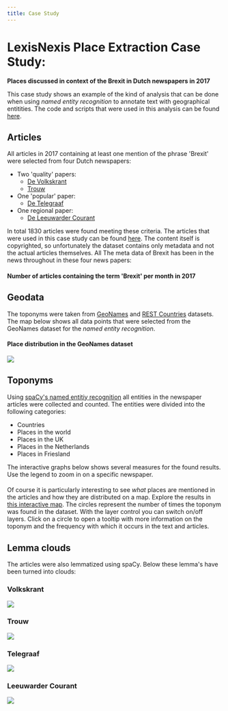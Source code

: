 ```yaml
---
title: Case Study
---
```


<script type="text/javascript" src="https://cdn.jsdelivr.net/npm//vega@5"></script>
<script type="text/javascript" src="https://cdn.jsdelivr.net/npm//vega-lite@4.0.2"></script>
<script type="text/javascript" src="https://cdn.jsdelivr.net/npm//vega-embed@6"></script>

# LexisNexis Place Extraction Case Study:
**Places discussed in context of the Brexit in Dutch newspapers in 2017**

This case study shows an example of the kind of analysis that can be done when using *named entity recognition* to annotate text with geographical entitities. The code and scripts that were used in this analysis can be found [here](https://github.com/lcvriend/lexisnexis_place_extraction).

## Articles

All articles in 2017 containing at least one mention of the phrase 'Brexit' were selected from four Dutch newspapers:

* Two 'quality' papers:
    * [De Volkskrant](https://www.volkskrant.nl/)
    * [Trouw](https://www.trouw.nl/)
* One 'popular' paper:
    * [De Telegraaf](https://www.telegraaf.nl/)
* One regional paper:
    * [De Leeuwarder Courant](https://www.lc.nl/)

In total 1830 articles were found meeting these criteria. The articles that were used in this case study can be found [here](https://github.com/lcvriend/lexisnexis_place_extraction/blob/master/data/lexisnexis_dataset.csv). The content itself is copyrighted, so unfortunately the dataset contains only metadata and not the actual articles themselves. All The meta data of Brexit has been in the news throughout in these four news papers:

#### Number of articles containing the term 'Brexit' per month in 2017
<div id="vis_pub_month"></div>
<script>
    (function(vegaEmbed) {
    var spec = {"config": {"view": {"continuousWidth": 400, "continuousHeight": 300}}, "data": {"name": "data-95f0ac09e71d1ebb2ce6a523858975b1"}, "mark": "bar", "encoding": {"color": {"type": "nominal", "field": "source"}, "x": {"type": "ordinal", "field": "publication_date", "sort": ["January", "February", "March", "April", "May", "June", "July", "August", "September", "October", "November", "December"], "title": "publication date"}, "y": {"type": "quantitative", "aggregate": "sum", "field": "number_of_articles", "title": "number of articles"}}, "$schema": "https://vega.github.io/schema/vega-lite/v4.0.2.json", "datasets": {"data-95f0ac09e71d1ebb2ce6a523858975b1": [{"publication_date": "January", "source": "Leeuwarder Courant", "number_of_articles": 26}, {"publication_date": "January", "source": "Telegraaf", "number_of_articles": 53}, {"publication_date": "January", "source": "Trouw", "number_of_articles": 51}, {"publication_date": "January", "source": "Volkskrant", "number_of_articles": 65}, {"publication_date": "February", "source": "Leeuwarder Courant", "number_of_articles": 23}, {"publication_date": "February", "source": "Telegraaf", "number_of_articles": 52}, {"publication_date": "February", "source": "Trouw", "number_of_articles": 48}, {"publication_date": "February", "source": "Volkskrant", "number_of_articles": 44}, {"publication_date": "March", "source": "Leeuwarder Courant", "number_of_articles": 42}, {"publication_date": "March", "source": "Telegraaf", "number_of_articles": 58}, {"publication_date": "March", "source": "Trouw", "number_of_articles": 67}, {"publication_date": "March", "source": "Volkskrant", "number_of_articles": 72}, {"publication_date": "April", "source": "Leeuwarder Courant", "number_of_articles": 28}, {"publication_date": "April", "source": "Telegraaf", "number_of_articles": 35}, {"publication_date": "April", "source": "Trouw", "number_of_articles": 39}, {"publication_date": "April", "source": "Volkskrant", "number_of_articles": 40}, {"publication_date": "May", "source": "Leeuwarder Courant", "number_of_articles": 23}, {"publication_date": "May", "source": "Telegraaf", "number_of_articles": 29}, {"publication_date": "May", "source": "Trouw", "number_of_articles": 46}, {"publication_date": "May", "source": "Volkskrant", "number_of_articles": 43}, {"publication_date": "June", "source": "Leeuwarder Courant", "number_of_articles": 31}, {"publication_date": "June", "source": "Telegraaf", "number_of_articles": 55}, {"publication_date": "June", "source": "Trouw", "number_of_articles": 51}, {"publication_date": "June", "source": "Volkskrant", "number_of_articles": 75}, {"publication_date": "July", "source": "Leeuwarder Courant", "number_of_articles": 17}, {"publication_date": "July", "source": "Telegraaf", "number_of_articles": 28}, {"publication_date": "July", "source": "Trouw", "number_of_articles": 33}, {"publication_date": "July", "source": "Volkskrant", "number_of_articles": 44}, {"publication_date": "August", "source": "Leeuwarder Courant", "number_of_articles": 10}, {"publication_date": "August", "source": "Telegraaf", "number_of_articles": 25}, {"publication_date": "August", "source": "Trouw", "number_of_articles": 20}, {"publication_date": "August", "source": "Volkskrant", "number_of_articles": 33}, {"publication_date": "September", "source": "Leeuwarder Courant", "number_of_articles": 14}, {"publication_date": "September", "source": "Telegraaf", "number_of_articles": 46}, {"publication_date": "September", "source": "Trouw", "number_of_articles": 34}, {"publication_date": "September", "source": "Volkskrant", "number_of_articles": 38}, {"publication_date": "October", "source": "Leeuwarder Courant", "number_of_articles": 13}, {"publication_date": "October", "source": "Telegraaf", "number_of_articles": 25}, {"publication_date": "October", "source": "Trouw", "number_of_articles": 23}, {"publication_date": "October", "source": "Volkskrant", "number_of_articles": 38}, {"publication_date": "November", "source": "Leeuwarder Courant", "number_of_articles": 28}, {"publication_date": "November", "source": "Telegraaf", "number_of_articles": 47}, {"publication_date": "November", "source": "Trouw", "number_of_articles": 34}, {"publication_date": "November", "source": "Volkskrant", "number_of_articles": 45}, {"publication_date": "December", "source": "Leeuwarder Courant", "number_of_articles": 21}, {"publication_date": "December", "source": "Telegraaf", "number_of_articles": 35}, {"publication_date": "December", "source": "Trouw", "number_of_articles": 39}, {"publication_date": "December", "source": "Volkskrant", "number_of_articles": 44}]}};
    var embedOpt = {"mode": "vega-lite"};
    vegaEmbed("#vis_pub_month", spec, embedOpt);
})(vegaEmbed);
</script>

## Geodata

The toponyms were taken from [GeoNames](http://www.geonames.org/) and [REST Countries](http://restcountries.eu/) datasets. The map below shows all data points that were selected from the GeoNames dataset for the *named entity recognition*.  

#### Place distribution in the GeoNames dataset
<img src="illustrations/distribution_places_world.png"/>

## Toponyms

Using [spaCy's named entitiy recognition](https://spacy.io/usage/linguistic-features#named-entities) all entities in the newspaper articles were collected and counted. The entities were divided into the following categories:

* Countries
* Places in the world
* Places in the UK
* Places in the Netherlands
* Places in Friesland

The interactive graphs below shows several measures for the found results. Use the legend to zoom in on a specific newspaper.

####
<div id="vis_toponyms"></div>
<script>
(function(vegaEmbed) {
    var spec = {"config": {"view": {"continuousWidth": 400, "continuousHeight": 300}}, "hconcat": [{"mark": "bar", "encoding": {"color": {"type": "nominal", "field": "source"}, "opacity": {"condition": {"value": 1, "selection": "selector075"}, "value": 0.2}, "x": {"type": "nominal", "field": "source"}, "y": {"type": "quantitative", "field": "unique", "title": "number of unique toponyms"}}, "height": 328, "selection": {"selector075": {"type": "multi", "fields": ["source"], "bind": "legend"}}}, {"mark": "bar", "encoding": {"color": {"type": "nominal", "field": "source"}, "opacity": {"condition": {"value": 1, "selection": "selector075"}, "value": 0.2}, "x": {"type": "nominal", "field": "source"}, "y": {"type": "quantitative", "aggregate": "sum", "field": "frequency", "title": "total frequency of toponyms"}}, "height": 328, "selection": {"selector075": {"type": "multi", "fields": ["source"], "bind": "legend"}}}, {"vconcat": [{"mark": "bar", "encoding": {"color": {"type": "nominal", "field": "source"}, "x": {"type": "quantitative", "aggregate": "sum", "field": "articles", "title": "number of articles"}, "y": {"type": "nominal", "field": "category", "sort": ["countries", "places", "places_uk", "places_nl", "places_fr"]}}, "selection": {"selector075": {"type": "multi", "fields": ["source"], "bind": "legend"}}, "transform": [{"filter": {"selection": "selector075"}}]}, {"mark": "bar", "encoding": {"color": {"type": "nominal", "field": "source"}, "x": {"type": "quantitative", "aggregate": "sum", "field": "unique", "title": "number of unique toponyms"}, "y": {"type": "nominal", "field": "category", "sort": ["countries", "places", "places_uk", "places_nl", "places_fr"]}}, "selection": {"selector075": {"type": "multi", "fields": ["source"], "bind": "legend"}}, "transform": [{"filter": {"selection": "selector075"}}]}, {"mark": "bar", "encoding": {"color": {"type": "nominal", "field": "source"}, "x": {"type": "quantitative", "aggregate": "sum", "field": "frequency", "title": "total frequency of toponyms"}, "y": {"type": "nominal", "field": "category", "sort": ["countries", "places", "places_uk", "places_nl", "places_fr"]}}, "selection": {"selector075": {"type": "multi", "fields": ["source"], "bind": "legend"}}, "transform": [{"filter": {"selection": "selector075"}}]}]}], "data": {"name": "data-408f63f986752ab52a835209d4593cdd"}, "$schema": "https://vega.github.io/schema/vega-lite/v4.0.2.json", "datasets": {"data-408f63f986752ab52a835209d4593cdd": [{"source": "Leeuwarder Courant", "category": "countries", "frequency": 1254, "unique": 81, "articles": 226}, {"source": "Leeuwarder Courant", "category": "places", "frequency": 338, "unique": 65, "articles": 131}, {"source": "Leeuwarder Courant", "category": "places_fr", "frequency": 45, "unique": 10, "articles": 18}, {"source": "Leeuwarder Courant", "category": "places_nl", "frequency": 203, "unique": 32, "articles": 71}, {"source": "Leeuwarder Courant", "category": "places_uk", "frequency": 165, "unique": 16, "articles": 84}, {"source": "Telegraaf", "category": "countries", "frequency": 1764, "unique": 79, "articles": 365}, {"source": "Telegraaf", "category": "places", "frequency": 553, "unique": 65, "articles": 204}, {"source": "Telegraaf", "category": "places_fr", "frequency": 0, "unique": 0, "articles": 0}, {"source": "Telegraaf", "category": "places_nl", "frequency": 420, "unique": 37, "articles": 183}, {"source": "Telegraaf", "category": "places_uk", "frequency": 319, "unique": 32, "articles": 151}, {"source": "Trouw", "category": "countries", "frequency": 3574, "unique": 117, "articles": 434}, {"source": "Trouw", "category": "places", "frequency": 1025, "unique": 116, "articles": 274}, {"source": "Trouw", "category": "places_fr", "frequency": 2, "unique": 1, "articles": 1}, {"source": "Trouw", "category": "places_nl", "frequency": 310, "unique": 39, "articles": 113}, {"source": "Trouw", "category": "places_uk", "frequency": 461, "unique": 47, "articles": 168}, {"source": "Volkskrant", "category": "countries", "frequency": 3631, "unique": 125, "articles": 491}, {"source": "Volkskrant", "category": "places", "frequency": 1180, "unique": 153, "articles": 330}, {"source": "Volkskrant", "category": "places_fr", "frequency": 2, "unique": 2, "articles": 2}, {"source": "Volkskrant", "category": "places_nl", "frequency": 528, "unique": 56, "articles": 145}, {"source": "Volkskrant", "category": "places_uk", "frequency": 728, "unique": 71, "articles": 230}]}};
    var embedOpt = {"mode": "vega-lite"};
    vegaEmbed("#vis_toponyms", spec, embedOpt);
})(vegaEmbed);
</script>

Of course it is particularly interesting to see *what* places are mentioned in the articles and how they are distributed on a map. Explore the results in [this interactive map](map_toponyms.html). The circles represent the number of times the toponym was found in the dataset. With the layer control you can switch on/off layers. Click on a circle to open a tooltip with more information on the toponym and the frequency with which it occurs in the text and articles.


## Lemma clouds
The articles were also lemmatized using spaCy. Below these lemma's have been turned into clouds: 

### Volkskrant
<img src="illustrations/wc_volkskrant.png"/>

### Trouw
<img src="illustrations/wc_trouw.png"/>

### Telegraaf
<img src="illustrations/wc_telegraaf.png"/>

### Leeuwarder Courant
<img src="illustrations/wc_leeuwarder_courant.png"/>

